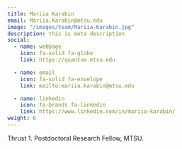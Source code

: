 ```yaml
---
title: Mariia Karabin
email: Mariia.Karabin@mtsu.edu
image: "/images/team/Mariia-Karabin.jpg"
description: this is meta description
social:
  - name: webpage
    icon: fa-solid fa-globe 
    link: https://quantum.mtsu.edu 

  - name: email
    icon: fa-solid fa-envelope
    link: mailto:mariia.karabin@mtsu.edu

  - name: linkedin
    icon: fa-brands fa-linkedin
    link: https://www.linkedin.com/in/mariia-karabin/
weight: 6
---
```


Thrust 1. 
Postdoctoral Research Fellow, MTSU.
